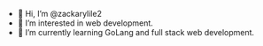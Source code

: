 - 👋 Hi, I’m @zackarylile2
- 👀 I’m interested in web development.
- 🌱 I’m currently learning GoLang and full stack web development.

<!---
zackarylile2/zackarylile2 is a ✨ special ✨ repository because its `README.md` (this file) appears on your GitHub profile.
You can click the Preview link to take a look at your changes.
--->
